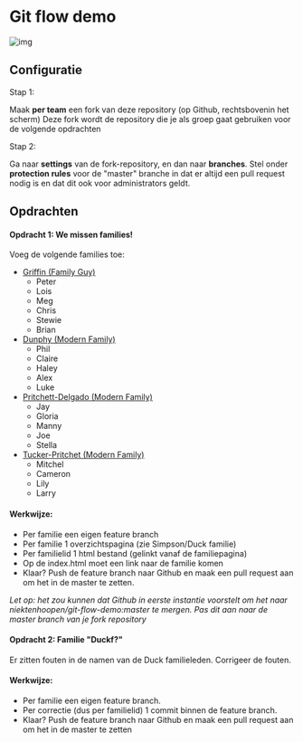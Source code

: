 # Git flow demo

![img](https://wac-cdn.atlassian.com/dam/jcr:b5259cce-6245-49f2-b89b-9871f9ee3fa4/03%20(2).svg?cdnVersion=lb "Gitflow (Atlassian)")

## Configuratie ##

Stap 1:

Maak **per team** een fork van deze repository (op Github, rechtsbovenin het scherm) Deze fork wordt de repository die je als groep gaat gebruiken voor de volgende opdrachten

Stap 2:

Ga naar **settings** van de fork-repository, en dan naar **branches**.
Stel onder **protection rules** voor de "master" branche in dat er altijd een pull request nodig is en dat dit ook voor administrators geldt.

## Opdrachten ##

#### Opdracht 1: We missen families! ####

Voeg de volgende families toe:

- [Griffin (Family Guy)](https://en.wikipedia.org/wiki/Griffin_family)
  - Peter
  - Lois
  - Meg
  - Chris
  - Stewie
  - Brian
- [Dunphy (Modern Family)](https://en.wikipedia.org/wiki/List_of_Modern_Family_characters)
  - Phil
  - Claire
  - Haley
  - Alex
  - Luke
- [Pritchett-Delgado (Modern Family)](https://en.wikipedia.org/wiki/List_of_Modern_Family_characters)
  - Jay
  - Gloria
  - Manny
  - Joe
  - Stella
- [Tucker-Pritchet (Modern Family)](https://en.wikipedia.org/wiki/List_of_Modern_Family_characters)
  - Mitchel
  - Cameron
  - Lily
  - Larry

#### Werkwijze: ####

- Per familie een eigen feature branch
- Per familie 1 overzichtspagina (zie Simpson/Duck familie)
- Per familielid 1 html bestand (gelinkt vanaf de familiepagina)
- Op de index.html moet een link naar de familie komen
- Klaar? Push de feature branch naar Github en maak een pull request aan om het in de master te zetten.

*Let op: het zou kunnen dat Github in eerste instantie voorstelt om het naar niektenhoopen/git-flow-demo:master te mergen. Pas dit aan naar de master branch van je fork repository*

#### Opdracht 2: Familie "Duckf?" ####
Er zitten fouten in de namen van de Duck familieleden. Corrigeer de fouten.

#### Werkwijze: ####
- Per familie een eigen feature branch.
- Per correctie (dus per familielid) 1 commit binnen de feature branch.
- Klaar? Push de feature branch naar Github en maak een pull request aan om het in de master te zetten
